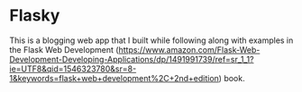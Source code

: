 # Flasky
This is a blogging web app that I built while following along with examples in the <a>Flask Web Development</a> (https://www.amazon.com/Flask-Web-Development-Developing-Applications/dp/1491991739/ref=sr_1_1?ie=UTF8&qid=1546323780&sr=8-1&keywords=flask+web+development%2C+2nd+edition) book.
